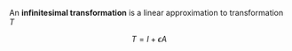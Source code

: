 An **infinitesimal transformation** is a linear approximation to transformation $T$

$$
T = I + \epsilon A
$$